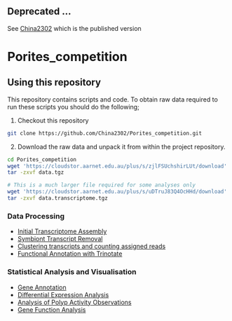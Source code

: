 ## Deprecated ... 

See [China2302](http://github.com/china2302/Porites_competition) which is the published version

# Porites_competition

## Using this repository

This repository contains scripts and code.  To obtain raw data required to run these scripts you should do the following;

1. Checkout this repository 
```bash
git clone https://github.com/China2302/Porites_competition.git
```
2. Download the raw data and unpack it from within the project repository.
```bash
cd Porites_competition
wget 'https://cloudstor.aarnet.edu.au/plus/s/zjlFSUchshirLUt/download' -O data.tgz
tar -zxvf data.tgz

# This is a much larger file required for some analyses only
wget 'https://cloudstor.aarnet.edu.au/plus/s/uDTruJ83Q4OcHHd/download' -O data.transcriptome.tgz
tar -zxvf data.transcriptome.tgz
```

### Data Processing

- [Initial Transcriptome Assembly](hpc/Assembly)
- [Symbiont Transcript Removal](hpc/psytrans)
- [Clustering transcripts and counting assigned reads](hpc/corset)
- [Functional Annotation with Trinotate](hpc/trinotate)

### Statistical Analysis and Visualisation

- [Gene Annotation](01_annotate.md)
- [Differential Expression Analysis](02_deseq.md)
- [Analysis of Polyp Activity Observations](04_polyp_activity.md)
- [Gene Function Analysis](05_gene_function.md)
